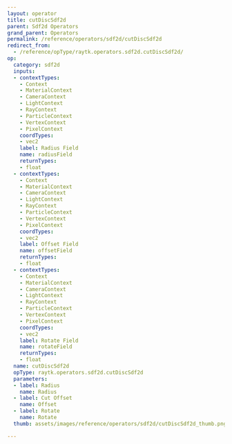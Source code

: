 ```yaml
---
layout: operator
title: cutDiscSdf2d
parent: Sdf2d Operators
grand_parent: Operators
permalink: /reference/operators/sdf2d/cutDiscSdf2d
redirect_from:
  - /reference/opType/raytk.operators.sdf2d.cutDiscSdf2d/
op:
  category: sdf2d
  inputs:
  - contextTypes:
    - Context
    - MaterialContext
    - CameraContext
    - LightContext
    - RayContext
    - ParticleContext
    - VertexContext
    - PixelContext
    coordTypes:
    - vec2
    label: Radius Field
    name: radiusField
    returnTypes:
    - float
  - contextTypes:
    - Context
    - MaterialContext
    - CameraContext
    - LightContext
    - RayContext
    - ParticleContext
    - VertexContext
    - PixelContext
    coordTypes:
    - vec2
    label: Offset Field
    name: offsetField
    returnTypes:
    - float
  - contextTypes:
    - Context
    - MaterialContext
    - CameraContext
    - LightContext
    - RayContext
    - ParticleContext
    - VertexContext
    - PixelContext
    coordTypes:
    - vec2
    label: Rotate Field
    name: rotateField
    returnTypes:
    - float
  name: cutDiscSdf2d
  opType: raytk.operators.sdf2d.cutDiscSdf2d
  parameters:
  - label: Radius
    name: Radius
  - label: Cut Offset
    name: Offset
  - label: Rotate
    name: Rotate
  thumb: assets/images/reference/operators/sdf2d/cutDiscSdf2d_thumb.png

---
```

